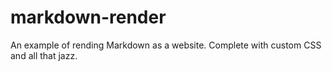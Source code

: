 [//]: # (mr@redir-silently=justinoboyle/example/index.md)
# markdown-render

An example of rending Markdown as a website. Complete with custom CSS and all that jazz.
